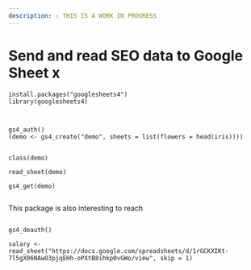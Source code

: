 ```yaml
---
description: ⚠️ THIS IS A WORK IN PROGRESS
---
```


# Send and read  SEO data to Google Sheet x



```text
install.packages("googlesheets4")
library(googlesheets4)



gs4_auth()
(demo <- gs4_create("demo", sheets = list(flowers = head(iris))))


class(demo)

read_sheet(demo)

gs4_get(demo)


```

This package is also interesting to reach 

```text

gs4_deauth()

salary <- read_sheet("https://docs.google.com/spreadsheets/d/1rGCKXIKt-7l5gX06NAwO3pjqEHh-oPXtB8ihkp0vGWo/view", skip = 1)


```

